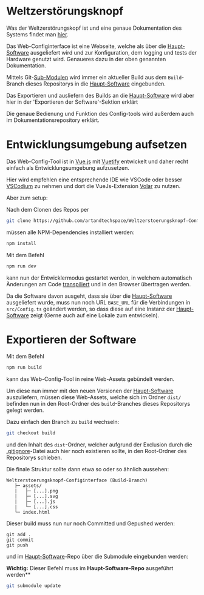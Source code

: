 # Weltzerstörungsknopf
Was der Weltzerstörungskopf ist und eine genaue Dokumentation des Systems findet man [hier](https://github.com/artandtechspace/Weltzerstoerungsknopf-Documentation).

Das Web-Configinterface ist eine Webseite, welche als über die [Haupt-Software](https://github.com/artandtechspace/Weltzerstoerungsknopf-Software) ausgeliefert wird und zur Konfiguration, dem logging und tests der Hardware genutzt wird. Genaueres dazu in der oben genannten Dokumentation.

Mittels Git-[Sub-Modulen](https://www.atlassian.com/git/tutorials/git-submodule) wird immer ein aktueller Build aus dem `Build`-Branch dieses Repositorys in die [Haupt-Software](https://github.com/artandtechspace/Weltzerstoerungsknopf-Documentation) eingebunden.

Das Exportieren und ausliefern des Builds an die [Haupt-Software](https://github.com/artandtechspace/Weltzerstoerungsknopf-Documentation) wird aber hier in der 'Exportieren der Software'-Sektion erklärt

Die genaue Bedienung und Funktion des Config-tools wird außerdem auch im Dokumentationsrepository erklärt.


# Entwicklungsumgebung aufsetzen

Das Web-Config-Tool ist in [Vue.js](https://vuejs.org/) mit [Vuetify](vuetifyjs.com/) entwickelt und daher recht einfach als Entwicklungsumgebung aufzusetzen.

Hier wird empfehlen eine entsprechende IDE wie VSCode oder besser [VSCodium]() zu nehmen und dort die VueJs-Extension [Volar](https://marketplace.visualstudio.com/items?itemName=Vue.volar) zu nutzen.

Aber zum setup:

Nach dem Clonen des Repos per

```bash
git clone https://github.com/artandtechspace/Weltzerstoerungsknopf-Configinterface
```

müssen alle NPM-Dependencies installiert werden:

```bash
npm install
```

Mit dem Befehl

```bash
npm run dev
```

kann nun der Entwicklermodus gestartet werden, in welchem automatisch Änderungen am Code [transpiliert](https://david-barreto.com/introduction-to-the-typescript-transpiler/) und in den Browser übertragen werden.

Da die Software davon ausgeht, dass sie über die [Haupt-Software](https://github.com/artandtechspace/Weltzerstoerungsknopf-Documentation) ausgeliefert wurde, muss nun noch URL `BASE_URL` für die Verbindungen in `src/Config.ts` geändert werden, so dass diese auf eine Instanz der [Haupt-Software](https://github.com/artandtechspace/Weltzerstoerungsknopf-Documentation) zeigt (Gerne auch auf eine Lokale zum entwickeln).

# Exportieren der Software

Mit dem Befehl
```bash
npm run build
```

kann das Web-Config-Tool in reine Web-Assets gebündelt werden.

Um diese nun immer mit den neuen Versionen der [Haupt-Software](https://github.com/artandtechspace/Weltzerstoerungsknopf-Documentation) auszuliefern, müssen diese Web-Assets, welche sich im Ordner `dist/` befinden nun in den Root-Ordner des `build`-Branches dieses Repositorys gelegt werden.

Dazu einfach den Branch zu `build` wechseln:

```bash
git checkout build
```

und den Inhalt des `dist`-Ordner, welcher aufgrund der Exclusion durch die [.gitignore](https://www.atlassian.com/git/tutorials/saving-changes/gitignore)-Datei auch hier noch existieren sollte, in den Root-Ordner des Repositorys schieben.


Die finale Struktur sollte dann etwa so oder so ähnlich aussehen:

```
Weltzerstoerungsknopf-Configinterface (Build-Branch)
   ├─ assets/
   |   ├─ [...].png
   |   ├─ [...].svg
   |   ├─ [...].js
   |   └─ [...].css
   └─ index.html
```

Dieser build muss nun nur noch Committed und Gepushed werden:

```
git add .
git commit
git push
```

und im [Haupt-Software](https://github.com/artandtechspace/Weltzerstoerungsknopf-Documentation)-Repo über die Submodule eingebunden werden:

**Wichtig:** Dieser Befehl muss im **Haupt-Software-Repo** ausgeführt werden**

```bash
git submodule update
```
